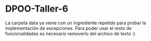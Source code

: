 # DPOO-Taller-6

La carpeta data ya viene con un ingrediente repetido para probar la implementación de excepciones.
Para poder usar el resto de funcionalidades es necesario removerlo del archivo de texto :)
